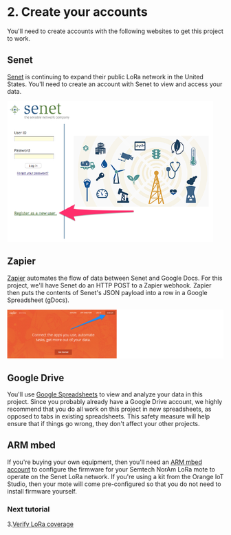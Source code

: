 # 2. Create your accounts
You'll need to create accounts with the following websites to get this project to work.  

## Senet
[Senet](https://portal.senetco.com/) is continuing to expand their public LoRa network in the United States. You'll need to create an account with Senet to view and access your data.  

[ ![Senet portal](Senet_Development_Portal.png) ](https://portal.senetco.com/)  

## Zapier
[Zapier](https://zapier.com) automates the flow of data between Senet and Google Docs. For this project, we'll have Senet do an HTTP POST to a Zapier webhook. Zapier then puts the contents of Senet's JSON payload into a row in a Google Spreadsheet (gDocs). 

[ ![Zapier home](Zapier_home.png) ](https://zapier.com/)

## Google Drive
You'll use [Google Spreadsheets](https://docs.google.com/spreadsheets/u/0/) to view and analyze your data in this project. Since you probably already have a Google Drive account, we highly recommend that you do all work on this project in new spreadsheets, as opposed to tabs in existing spreadsheets.  This safety measure will help ensure that if things go wrong, they don't affect your other projects. 

## ARM mbed
If you're buying your own equipment, then you'll need an [ARM mbed account](https://developer.mbed.org/account/login/?next=/teams/Senet/code/Senet-NAMote/) to configure the firmware for your Semtech NorAm LoRa mote to operate on the Senet LoRa network.  If you're using a kit from the Orange IoT Studio, then your mote will come pre-configured so that you do not need to install firmware yourself. 

### Next tutorial  
3.[Verify LoRa coverage](3_LoRaCoverage.md) 
